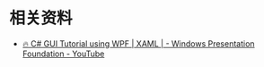 # 相关资料

- [🔥 C# GUI Tutorial using WPF | XAML | - Windows Presentation Foundation - YouTube](https://www.youtube.com/watch?v=oSeYvMEH7jc&t=16s)

